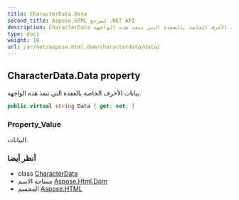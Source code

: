 ```yaml
---
title: CharacterData.Data
second_title: Aspose.HTML لمرجع .NET API
description: CharacterData ملكية. بيانات الأحرف الخاصة بالعقدة التي تنفذ هذه الواجهة.
type: docs
weight: 10
url: /ar/net/aspose.html.dom/characterdata/data/
---
```

## CharacterData.Data property

بيانات الأحرف الخاصة بالعقدة التي تنفذ هذه الواجهة.

```csharp
public virtual string Data { get; set; }
```

### Property_Value

البيانات.

### أنظر أيضا

* class [CharacterData](../)
* مساحة الاسم [Aspose.Html.Dom](../../characterdata/)
* المجسم [Aspose.HTML](../../../)



